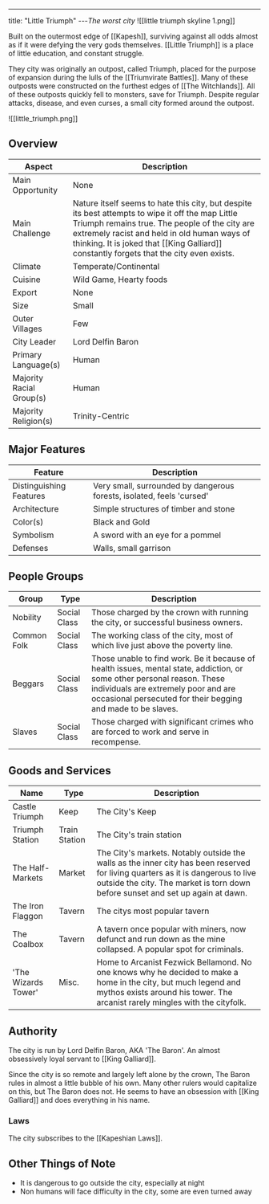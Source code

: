 ---
title: "Little Triumph"
---*The worst city*
![[little triumph skyline 1.png]]

Built on the outermost edge of [[Kapesh]], surviving against all odds almost as if it were defying the very gods themselves. [[Little Triumph]] is a place of little education, and constant struggle.

They city was originally an outpost, called Triumph, placed for the purpose of expansion during the lulls of the [[Triumvirate Battles]]. Many of these outposts were constructed on the furthest edges of [[The Witchlands]]. All of these outposts quickly fell to monsters, save for Triumph. Despite regular attacks, disease, and even curses, a small city formed around the outpost.

![[little_triumph.png]]

## Overview

| Aspect | Description |
|-|-|
| Main Opportunity | None |
| Main Challenge | Nature itself seems to hate this city, but despite its best attempts to wipe it off the map Little Triumph remains true. The people of the city are extremely racist and held in old human ways of thinking. It is joked that [[King Galliard]] constantly forgets that the city even exists. |
| Climate | Temperate/Continental |
| Cuisine | Wild Game, Hearty foods |
| Export | None |
| Size | Small |
| Outer Villages| Few |
| City Leader | Lord Delfin Baron |
| Primary Language(s) | Human |
| Majority Racial Group(s) | Human |
| Majority Religion(s) | Trinity-Centric |

## Major Features

| Feature | Description |
|-|-|
| Distinguishing Features | Very small, surrounded by dangerous forests, isolated, feels 'cursed' |
| Architecture | Simple structures of timber and stone |
| Color(s) | Black and Gold |
| Symbolism | A sword with an eye for a pommel |
| Defenses | Walls, small garrison |

## People Groups

| Group | Type | Description |
|-|-|-|
| Nobility | Social Class | Those charged by the crown with running the city, or successful business owners. |
| Common Folk | Social Class | The working class of the city, most of which live just above the poverty line. |
| Beggars | Social Class | Those unable to find work. Be it because of health issues, mental state, addiction, or some other personal reason. These individuals are extremely poor and are occasional persecuted for their begging and made to be slaves. |
| Slaves | Social Class | Those charged with significant crimes who are forced to work and serve in recompense. |

## Goods and Services

 | Name | Type | Description |
 |-|-|-|
 | Castle Triumph | Keep | The City's Keep |
 | Triumph Station | Train Station | The City's train station |
 | The Half-Markets | Market | The City's markets. Notably outside the walls as the inner city has been reserved for living quarters as it is dangerous to live outside the city. The market is torn down before sunset and set up again at dawn. |
 | The Iron Flaggon | Tavern | The citys most popular tavern |
 | The Coalbox | Tavern | A tavern once popular with miners, now defunct and run down as the mine collapsed. A popular spot for criminals. |
 | 'The Wizards Tower' | Misc. | Home to Arcanist Fezwick Bellamond. No one knows why he decided to make a home in the city, but much legend and mythos exists around his tower. The arcanist rarely mingles with the cityfolk. |

## Authority
The city is run by Lord Delfin Baron, AKA 'The Baron'. An almost obsessively loyal servant to [[King Galliard]].

Since the city is so remote and largely left alone by the crown, The Baron rules in almost a little bubble of his own. Many other rulers would capitalize on this, but The Baron does not. He seems to have an obsession with [[King Galliard]] and does everything in his name.

### Laws
The city subscribes to the [[Kapeshian Laws]].

## Other Things of Note
- It is dangerous to go outside the city, especially at night
- Non humans will face difficulty in the city, some are even turned away
